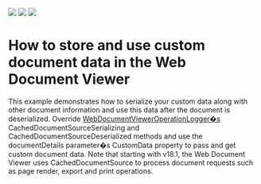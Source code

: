 <!-- default badges list -->
![](https://img.shields.io/endpoint?url=https://codecentral.devexpress.com/api/v1/VersionRange/150279301/18.1.7%2B)
[![](https://img.shields.io/badge/Open_in_DevExpress_Support_Center-FF7200?style=flat-square&logo=DevExpress&logoColor=white)](https://supportcenter.devexpress.com/ticket/details/T830513)
[![](https://img.shields.io/badge/📖_How_to_use_DevExpress_Examples-e9f6fc?style=flat-square)](https://docs.devexpress.com/GeneralInformation/403183)
<!-- default badges end -->
# How to store and use custom document data in the Web Document Viewer

This example demonstrates how to serialize your custom data along with other document information and use this data after the document is deserialized.
Override <a href="https://docs.devexpress.com/XtraReports/DevExpress.XtraReports.Web.WebDocumentViewer.WebDocumentViewerOperationLogger._methods">WebDocumentViewerOperationLogger�s</a> CachedDocumentSourceSerializing and CachedDocumentSourceDeserialized methods and use the documentDetails parameter�s CustomData property to pass and get custom document data.
Note that starting with v18.1, the Web Document Viewer uses CachedDocumentSource to process document requests such as page render, export and print operations.
